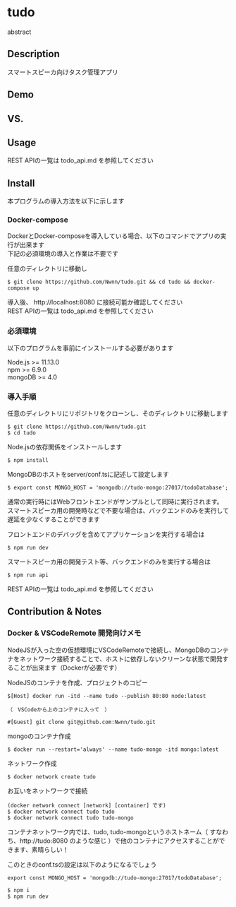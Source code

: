 tudo
====

abstract

## Description
スマートスピーカ向けタスク管理アプリ

## Demo

## VS. 

## Usage
REST APIの一覧は todo_api.md を参照してください  

## Install
本プログラムの導入方法を以下に示します

### Docker-compose
DockerとDocker-composeを導入している場合、以下のコマンドでアプリの実行が出来ます  
下記の必須環境の導入と作業は不要です

任意のディレクトリに移動し  
```
$ git clone https://github.com/Nwnn/tudo.git && cd tudo && docker-compose up
```

導入後、 http://localhost:8080 に接続可能か確認してください  
REST APIの一覧は todo_api.md を参照してください


### 必須環境
以下のプログラムを事前にインストールする必要があります

Node.js >= 11.13.0  
npm >= 6.9.0  
mongoDB >= 4.0

### 導入手順

任意のディレクトリにリポジトリをクローンし、そのディレクトリに移動します
```
$ git clone https://github.com/Nwnn/tudo.git
$ cd tudo
```

Node.jsの依存関係をインストールします
```
$ npm install
```

MongoDBのホストをserver/conf.tsに記述して設定します
```
$ export const MONGO_HOST = 'mongodb://tudo-mongo:27017/todoDatabase';
```

通常の実行時にはWebフロントエンドがサンプルとして同時に実行されます。  
スマートスピーカ用の開発時などで不要な場合は、バックエンドのみを実行して遅延を少なくすることができます  

フロントエンドのデバッグを含めてアプリケーションを実行する場合は
```
$ npm run dev
```

スマートスピーカ用の開発テスト等、バックエンドのみを実行する場合は
```
$ npm run api
```

REST APIの一覧は todo_api.md を参照してください

## Contribution & Notes

### Docker & VSCodeRemote 開発向けメモ
NodeJSが入った空の仮想環境にVSCodeRemoteで接続し、MongoDBのコンテナをネットワーク接続することで、ホストに依存しないクリーンな状態で開発することが出来ます（Dockerが必要です）

NodeJSのコンテナを作成、プロジェクトのコピー

```
$[Host] docker run -itd --name tudo --publish 80:80 node:latest

（　VSCodeから上のコンテナに入って　）

#[Guest] git clone git@github.com:Nwnn/tudo.git
```

mongoのコンテナ作成
```
$ docker run --restart='always' --name tudo-mongo -itd mongo:latest
```

ネットワーク作成
```
$ docker network create tudo
```

お互いをネットワークで接続
```
(docker network connect [network] [container] です)
$ docker network connect tudo tudo
$ docker network connect tudo tudo-mongo
```

コンテナネットワーク内では、tudo, tudo-mongoというホストネーム（ すなわち、http://tudo:8080 のような感じ ）で他のコンテナにアクセスすることができます、素晴らしい！

このときのconf.tsの設定は以下のようになるでしょう

```
export const MONGO_HOST = 'mongodb://tudo-mongo:27017/todoDatabase';
```

```
$ npm i
$ npm run dev
```

